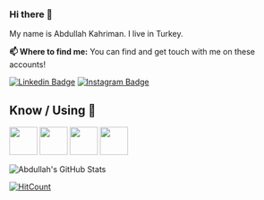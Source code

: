 ### Hi there 👋

My name is Abdullah Kahriman. I live in Turkey.

**📫 Where to find me:** 
You can find and get touch with me on these accounts!


[![Linkedin Badge](https://img.shields.io/badge/-abdullahkahriman-blue?style=flat-square&logo=Linkedin&logoColor=white&link=https://www.linkedin.com/in/abdullahkahriman/)](https://www.linkedin.com/in/abdullahkahriman/) 
[![Instagram Badge](https://img.shields.io/badge/-abdullahkahriman-purple?style=flat-square&logo=Instagram&logoColor=#C13584&link=https://www.instagram.com/_jaguar66/)](https://www.instagram.com/_jaguar66/) 

## Know / Using 🧠
<code><img height="50" src="https://www.vectorlogo.zone/logos/dotnet/dotnet-ar21.svg"></code>
<code><img height="50" src="https://www.vectorlogo.zone/logos/angular/angular-ar21.svg"></code>
<code><img height="50" src="https://www.vectorlogo.zone/logos/sass-lang/sass-lang-ar21.svg"></code>
<code><img height="50" src="https://www.vectorlogo.zone/logos/postgresql/postgresql-ar21.svg"></code>


![Abdullah's GitHub Stats](https://github-readme-stats.vercel.app/api?username=abdullahkahriman&show_icons=true)

[![HitCount](http://hits.dwyl.com/abdullahkahriman/abdullahkahriman/abdullahkahriman.svg)](http://hits.dwyl.com/abdullahkahriman/abdullahkahriman/abdullahkahriman)

<!--
**abdullahkahriman/abdullahkahriman** is a ✨ _special_ ✨ repository because its `README.md` (this file) appears on your GitHub profile.

Here are some ideas to get you started:

- 🔭 I’m currently working on ...
- 🌱 I’m currently learning ...
- 👯 I’m looking to collaborate on ...
- 🤔 I’m looking for help with ...
- 💬 Ask me about ...
- 📫 How to reach me: ...
- 😄 Pronouns: ...
- ⚡ Fun fact: ...
-->
